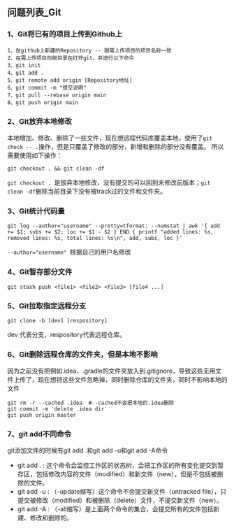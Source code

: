 ## 问题列表_Git

### 1、Git将已有的项目上传到Github上

```
1、在github上新建的Repository -- 跟需上传项目的项目名称一致
2、在需上传项目的根目录在打开git，并进行以下命令
3、git init
4、git add .
5、git remote add origin [Repository地址]
6、git commit -m "提交说明"
7、git pull --rebase origin main
8、git push origin main
```

### 2、Git放弃本地修改

本地增加、修改、删除了一些文件，现在想远程代码库覆盖本地，使用了`git check -- .`操作，但是只覆盖了修改的部分，新增和删除的部分没有覆盖。
所以需要使用如下操作：
```
git checkout . && git clean -df
```

 `git checkout . `是放弃本地修改，没有提交的可以回到未修改前版本；`git clean -df`删除当前目录下没有被track过的文件和文件夹。

### 3、Git统计代码量

```
git log --author="username" --pretty=tformat: --numstat | awk '{ add += $1; subs += $2; loc += $1 - $2 } END { printf "added lines: %s, removed lines: %s, total lines: %s\n", add, subs, loc }'
```

`--author="username" `根据自己的用户名修改

### 4、Git暂存部分文件

```
git stash push <file1> <file2> <file3> [file4 ...]
```

### 5、Git拉取指定远程分支

```
git clone -b [dev] [respository]
```

dev 代表分支，respository代表远程仓库。

### 6、Git删除远程仓库的文件夹，但是本地不影响

因为之前没有把例如.idea、.gradle的文件夹放入到.gitignore，导致这些无用文件上传了，现在想把这些文件忽略掉，同时删除仓库的文件夹，同时不影响本地的文件
```
git rm -r --cached .idea  #--cached不会把本地的.idea删除
git commit -m 'delete .idea dir'
git push origin master
```

### 7、git add不同命令

git添加文件的时候有git add .和git add -u和git add -A命令

- git add . : 这个命令会监控工作区的状态树，会把工作区的所有变化提交到暂存区，包括修改内容的文件（modified）和新文件（new），但是不包括被删除的文件。
- git add -u : （-update缩写）这个命令不会提交新文件（untracked file），只提交被修改（modified）和被删除（delete）文件，不提交新文件（new）。
- git add -A : （-all缩写）是上面两个命令的集合，会提交所有的文件包括新建、修改和删除的。
